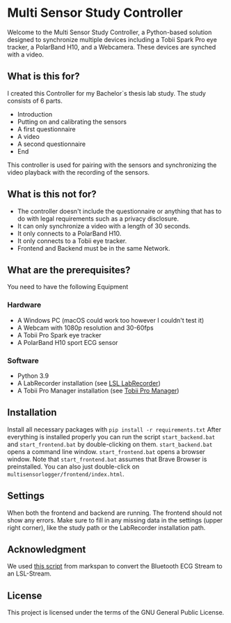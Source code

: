 # Multi Sensor Study Controller

Welcome to the Multi Sensor Study Controller, a Python-based solution designed to synchronize multiple devices including a Tobii Spark Pro eye tracker, a PolarBand H10, and a Webcamera. These devices are synched with a video.

## What is this for?

I created this Controller for my Bachelor`s thesis lab study. The study consists of 6 parts.

* Introduction
* Putting on and calibrating the sensors
* A first questionnaire
* A video
* A second questionnaire
* End

This controller is used for pairing with the sensors and synchronizing the video playback with the recording of the sensors.

## What is this not for?

* The controller doesn't include the questionnaire or anything that has to do with legal requirements such as a privacy disclosure.
* It can only synchronize a video with a length of 30 seconds.
* It only connects to a PolarBand H10.
* It only connects to a Tobii eye tracker.
* Frontend and Backend must be in the same Network.

## What are the prerequisites?

You need to have the following Equipment

### Hardware

* A Windows PC (macOS could work too however I couldn't test it)
* A Webcam with 1080p resolution and 30-60fps
* A Tobii Pro Spark eye tracker
* A PolarBand H10 sport ECG sensor

### Software

* Python 3.9
* A LabRecorder installation (see [LSL LabRecorder](https://github.com/labstreaminglayer/App-LabRecorder/tree/d52f02a8422b714e810e5f9ef4e24411e4f017cd))
* A Tobii Pro Manager installation (see [Tobii Pro Manager](https://connect.tobii.com/s/etm-downloads?language=en_US))

## Installation

Install all necessary packages with `pip install -r requirements.txt`
After everything is installed properly you can run the script `start_backend.bat` and `start_frontend.bat` by double-clicking on them.
`start_backend.bat` opens a command line window. `start_frontend.bat` opens a browser window. Note that `start_frontend.bat` assumes that Brave Browser is preinstalled. You can also just double-click on `multisensorlogger/frontend/index.html`.

## Settings

When both the frontend and backend are running. The frontend should not show any errors.
Make sure to fill in any missing data in the settings (upper right corner), like the study path or the LabRecorder installation path.

## Acknowledgment

We used [this script](https://github.com/markspan/PolarBand2lsl?tab=readme-ov-file) from markspan to convert the Bluetooth ECG Stream to an LSL-Stream.

## License

This project is licensed under the terms of the GNU General Public License.
